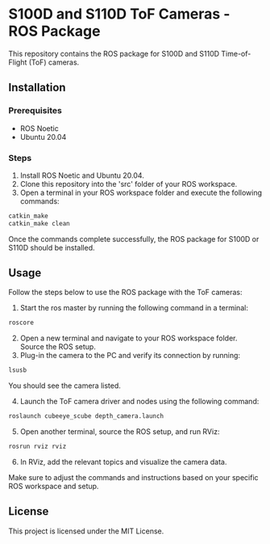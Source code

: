 # S100D and S110D ToF Cameras - ROS Package

This repository contains the ROS package for S100D and S110D Time-of-Flight (ToF) cameras.

## Installation

### Prerequisites

- ROS Noetic
- Ubuntu 20.04

### Steps

1. Install ROS Noetic and Ubuntu 20.04.
2. Clone this repository into the 'src' folder of your ROS workspace.
3. Open a terminal in your ROS workspace folder and execute the following commands:
```bash
catkin_make
catkin_make clean
```
Once the commands complete successfully, the ROS package for S100D or S110D should be installed.

## Usage

Follow the steps below to use the ROS package with the ToF cameras:

1. Start the ros master by running the following command in a terminal:
```bash
roscore
```
2. Open a new terminal and navigate to your ROS workspace folder. Source the ROS setup.
3. Plug-in the camera to the PC and verify its connection by running:
```bash
lsusb
```
You should see the camera listed.

4. Launch the ToF camera driver and nodes using the following command:
```bash
roslaunch cubeeye_scube depth_camera.launch
```
5. Open another terminal, source the ROS setup, and run RViz:
```bash
rosrun rviz rviz
```
6. In RViz, add the relevant topics and visualize the camera data.

Make sure to adjust the commands and instructions based on your specific ROS workspace and setup.


## License

This project is licensed under the MIT License.
